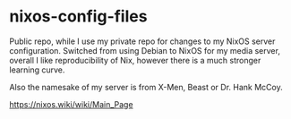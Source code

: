 # nixos-config-files
Public repo, while I use my private repo for changes to my NixOS server configuration. Switched from using Debian to NixOS for my media server, overall I like reproducibility of Nix, however there is a much stronger learning curve. 

Also the namesake of my server is from X-Men, Beast or Dr. Hank McCoy.

https://nixos.wiki/wiki/Main_Page
